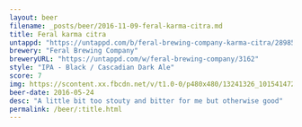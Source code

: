 ```yaml
---
layout: beer
filename: _posts/beer/2016-11-09-feral-karma-citra.md
title: Feral karma citra
untappd: "https://untappd.com/b/feral-brewing-company-karma-citra/28985"
brewery: "Feral Brewing Company"
breweryURL: "https://untappd.com/w/feral-brewing-company/3162"
style: "IPA - Black / Cascadian Dark Ale"
score: 7
img: https://scontent.xx.fbcdn.net/v/t1.0-0/p480x480/13241326_10154147277883745_7683110725231850309_n.jpg?oh=5d42c0928671970e18f72ccd5980d1eb&oe=59239AD2
beer-date: 2016-05-24
desc: "A little bit too stouty and bitter for me but otherwise good"
permalink: /beer/:title.html
---
```

